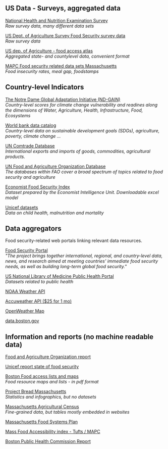 ## US Data - Surveys, aggregated data
[National Health and Nutrition Examination Survey](https://www.cdc.gov/nchs/nhanes/index.htm)  
*Raw survey data, many different data sets*

[US Dept. of Agriculture Survey Food Security survey data](https://www.ers.usda.gov/data-products/food-security-in-the-united-states)  
*Raw survey data*

[US dep. of Agriculture - food access atlas](https://www.ers.usda.gov/data-products/food-access-research-atlas/download-the-data/)  
*Aggregated state- and countylevel data, convenient format*

[MAPC Food security related data sets Massachusetts](https://datacommon.mapc.org/browser/Public%20Health/Food%20Systems)  
*Food insecurity rates, meal gap, foodstamps*

## Country-level Indicators
[The Notre Dame Global Adaptation Initiative (ND-GAIN)
](https://gain.nd.edu/our-work/country-index/download-data/)  
*Country-level scores for climate change vulnerability and readines along the dimensions of Water, Agriculture, Health, Infrastructure, Food, Ecosystems*

[World bank data catalog](https://data.worldbank.org/)  
*Country-level data on sustainable development goals (SDGs), agriculture, poverty, climate change ...*

[UN Comtrade Database](https://comtrade.un.org/data/)  
*International exports and imports of goods, commodities, agricultural products.*

[UN Food and Agriculture Organization Database](http://www.fao.org/statistics/databases/en/)  
*The databases within FAO cover a broad spectrum of topics related to food security and agriculture*

[Economist Food Security Index](https://foodsecurityindex.eiu.com/Country)  
*Dataset prepared by the Economist Intelligence Unit. Downloadable excel model*

[Unicef datasets](https://data.unicef.org/resources/resource-type/datasets/)  
*Data on child health, malnutrition and mortality*

## Data aggregators
Food security-related web portals linking relevant data resources.

[Food Security Portal](http://www.foodsecurityportal.org/api/)  
*"The project brings together international, regional, and country-level data, news, and research aimed at meeting countries' immediate food security needs, as well as building long-term global food security."*

[US National Library of Medicine Public Health Portal](https://phpartners.org/health_stats.html)  
*Datasets related to public health*

[NOAA Weather API](https://www.weather.gov/documentation/services-web-api)

[Accuweather API ($25 for 1 mo)](https://developer.accuweather.com/packages)

[OpenWeather Map](https://openweathermap.org/history)

[data.boston.gov](https://data.boston.gov/)

## Information and reports (no machine readable data)
[Food and Agriculture Organization report](http://www.fao.org/state-of-food-security-nutrition/en/)  

[Unicef report state of food security](https://data.unicef.org/resources/state-food-security-nutrition-world/)

[Boston Food access lists and maps](https://www.boston.gov/departments/food-access)  
*Food resource maps and lists - in pdf format*

[Project Bread Massachusetts](http://www.projectbread.org/get-the-facts/)  
*Statistics and infographics, but no datasets*

[Massachusetts Agricultural Census](https://ag.umass.edu/resources/massachusetts-agricultural-data/about-agricultural-census)  
*Fine-grained data, but tables mostly embedded in websites*

[Massachusetts Food Systems Plan](https://www.mapc.org/our-work/expertise/public-health/healthy-food-access/)

[Mass Food Accessibility index - Tufts / MAPC](https://as.tufts.edu/uep/sites/all/themes/asbase/assets/documents/fieldProjectReports/2016/MAfoodAccessIndex.pdf)

[Boston Public Health Commission Report](http://www.bphc.org/healthdata/health-of-boston-report)


